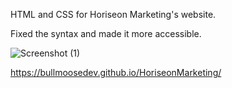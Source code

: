 HTML and CSS for Horiseon Marketing's website.

Fixed the syntax and made it more accessible.

![Screenshot (1)](https://user-images.githubusercontent.com/95316362/146696264-df82ff0e-cbb5-40f9-b7a2-28e1cb6d3d21.png)

https://bullmoosedev.github.io/HoriseonMarketing/
